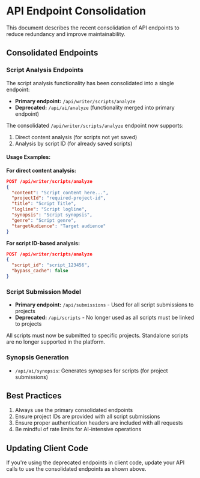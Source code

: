 # API Endpoint Consolidation

This document describes the recent consolidation of API endpoints to reduce redundancy and improve maintainability.

## Consolidated Endpoints

### Script Analysis Endpoints

The script analysis functionality has been consolidated into a single endpoint:

- **Primary endpoint:** `/api/writer/scripts/analyze`
- **Deprecated:** `/api/ai/analyze` (functionality merged into primary endpoint)

The consolidated `/api/writer/scripts/analyze` endpoint now supports:
1. Direct content analysis (for scripts not yet saved)
2. Analysis by script ID (for already saved scripts)

#### Usage Examples:

**For direct content analysis:**
```json
POST /api/writer/scripts/analyze
{
  "content": "Script content here...",
  "projectId": "required-project-id",
  "title": "Script Title",
  "logline": "Script logline",
  "synopsis": "Script synopsis",
  "genre": "Script genre",
  "targetAudience": "Target audience"
}
```

**For script ID-based analysis:**
```json
POST /api/writer/scripts/analyze
{
  "script_id": "script_123456",
  "bypass_cache": false
}
```

### Script Submission Model

- **Primary endpoint:** `/api/submissions` - Used for all script submissions to projects
- **Deprecated:** `/api/scripts` - No longer used as all scripts must be linked to projects

All scripts must now be submitted to specific projects. Standalone scripts are no longer supported in the platform.

### Synopsis Generation

- `/api/ai/synopsis`: Generates synopses for scripts (for project submissions)

## Best Practices

1. Always use the primary consolidated endpoints
2. Ensure project IDs are provided with all script submissions
3. Ensure proper authentication headers are included with all requests
4. Be mindful of rate limits for AI-intensive operations

## Updating Client Code

If you're using the deprecated endpoints in client code, update your API calls to use the consolidated endpoints as shown above. 